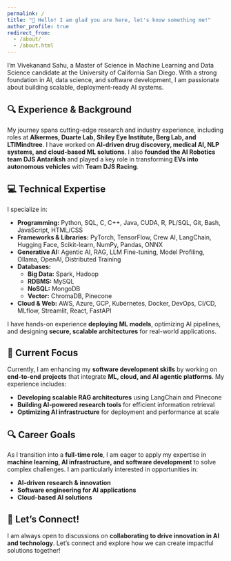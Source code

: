 ```yaml
---
permalink: /
title: "👋 Hello! I am glad you are here, let's know something me!"
author_profile: true
redirect_from: 
  - /about/
  - /about.html
---
```



I’m Vivekanand Sahu, a Master of Science in Machine Learning and Data Science candidate at the University of California San Diego. With a strong foundation in AI, data science, and software development, I am passionate about building scalable, deployment-ready AI systems.  

## 🔍 Experience & Background  

My journey spans cutting-edge research and industry experience, including roles at **Alkermes, Duarte Lab, Shiley Eye Institute, Berg Lab, and LTIMindtree**. I have worked on **AI-driven drug discovery, medical AI, NLP systems, and cloud-based ML solutions**. I also **founded the AI Robotics team DJS Antariksh** and played a key role in transforming **EVs into autonomous vehicles** with **Team DJS Racing**.  

## 💻 Technical Expertise  

I specialize in:  

- **Programming:** Python, SQL, C, C++, Java, CUDA, R, PL/SQL, Git, Bash, JavaScript, HTML/CSS  
- **Frameworks & Libraries:** PyTorch, TensorFlow, Crew AI, LangChain, Hugging Face, Scikit-learn, NumPy, Pandas, ONNX  
- **Generative AI:** Agentic AI, RAG, LLM Fine-tuning, Model Profiling, Ollama, OpenAI, Distributed Training  
- **Databases:**  
  - **Big Data:** Spark, Hadoop  
  - **RDBMS:** MySQL  
  - **NoSQL:** MongoDB  
  - **Vector:** ChromaDB, Pinecone  
- **Cloud & Web:** AWS, Azure, GCP, Kubernetes, Docker, DevOps, CI/CD, MLflow, Streamlit, React, FastAPI  

I have hands-on experience **deploying ML models**, optimizing AI pipelines, and designing **secure, scalable architectures** for real-world applications.  

## 🚀 Current Focus  

Currently, I am enhancing my **software development skills** by working on **end-to-end projects** that integrate **ML, cloud, and AI agentic platforms**. My experience includes:  
- **Developing scalable RAG architectures** using LangChain and Pinecone  
- **Building AI-powered research tools** for efficient information retrieval  
- **Optimizing AI infrastructure** for deployment and performance at scale  

## 🔍 Career Goals  

As I transition into a **full-time role**, I am eager to apply my expertise in **machine learning, AI infrastructure, and software development** to solve complex challenges. I am particularly interested in opportunities in:  
- **AI-driven research & innovation**  
- **Software engineering for AI applications**  
- **Cloud-based AI solutions**  

## 🔗 Let’s Connect!  

I am always open to discussions on **collaborating to drive innovation in AI and technology**. Let’s connect and explore how we can create impactful solutions together!  
